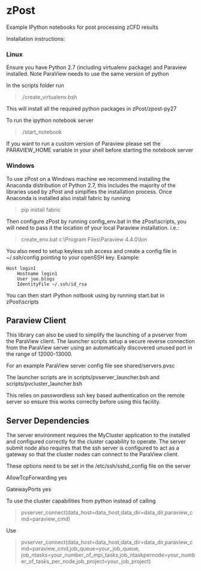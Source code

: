 zPost
=====

Example IPython notebooks for post processing zCFD results

Installation instructions:

### Linux
Ensure you have Python 2.7 (including virtualenv package) and Paraview installed. 
Note ParaView needs to use the same version of python

In the scripts folder run 

> ./create_virtualenv.bsh

This will install all the required python packages in zPost/zpost-py27

To run the ipython notebook server

> ./start_notebook

If you want to run a custom version of Paraview please set the PARAVIEW_HOME variable in your shell before starting the notebook server

### Windows
To use zPost on a Windows machine we recommend installing the Anaconda distribution of Python 2.7, this includes the majority of the libraries used by zPost and simplfies the installation process.
Once Anaconda is installed also install fabric by running
> pip install fabric

Then configure zPost by running config_env.bat in the zPost\scripts, you will need to pass it the location of your local Paraview installation. i.e.:

> create_env.bat c:\Program Files\Paraview 4.4.0\bin

You also need to setup keyless ssh access and create a config file in ~/.ssh/config pointing to your openSSH key.
Example:
```
Host login1
    Hostname login1
    User joe.blogs
    IdentityFile ~/.ssh/id_rsa
```

You can then start iPython notbook using by running start.bat in zPost\scripts  

Paraview Client
---------------

This library can also be used to simplify the launching of a pvserver from the ParaView client. The launcher scripts setup a secure reverse connection from the ParaView server using an automatically discovered unused port in the range of 12000-13000.

For an example ParaView server config file see shared/servers.pvsc

The launcher scripts are in scripts/pvserver_launcher.bsh and scripts/pvcluster_launcher.bsh

This relies on passwordless ssh key based authentication on the remote server so ensure this works correctly before using this facility.

Server Dependencies
-------------------

The server environment requires the MyCluster application to the installed and configured correctly for the cluster capability to operate.
The server submit node also requires that the ssh server is configured to act as a gateway so that the cluster nodes can connect to the ParaView client. 

These options need to be set in the /etc/ssh/sshd_config file on the server

AllowTcpForwarding yes

GatewayPorts yes 

To use the cluster capabilities from python instead of calling

> pvserver_connect(data_host=data_host,data_dir=data_dir,paraview_cmd=paraview_cmd)

Use

> pvserver_connect(data_host=data_host,data_dir=data_dir,paraview_cmd=paraview_cmd,job_queue=your_job_queue,
job_ntasks=your_number_of_mpi_tasks,job_ntaskpernode=your_number_of_tasks_per_node,job_project=your_job_project)





